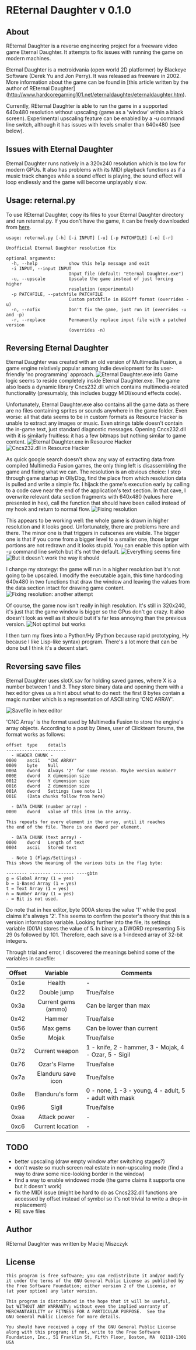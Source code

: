 REternal Daughter v 0.1.0
=========================

About
-----
REternal Daughter is a reverse engineering project for a freeware
video game Eternal Daughter. It attempts to fix issues with running
the game on modern machines.

Eternal Daughter is a metroidvania (open world 2D platformer) by
Blackeye Software (Derek Yu and Jon Perry). It was released as
freeware in 2002. More information about the game can be found in
[this article written by the author of REternal Daughter]
(http://www.hardcoregaming101.net/eternaldaughter/eternaldaughter.htm).

Currently, REternal Daughter is able to run the game in a supported
640x480 resolution without upscaling (game as a 'window' within a black
screen). Experimental upscaling feature can be enabled by a -u command
line switch, although it has issues with levels smaller than 640x480
(see below).

Issues with Eternal Daughter
----------------------------
Eternal Daughter runs natively in a 320x240 resolution which is too low
for modern GPUs. It also has problems with its MIDI playback functions
as if a music track changes while a sound effect is playing, the sound
effect will loop endlessly and the game will become unplayably slow.

Usage: reternal.py
------------------
To use REternal Daughter, copy its files to your Eternal Daughter
directory and run reternal.py. If you don't have the game, it can be
freely downloaded from [here](http://www.derekyu.com/games.html).

    usage: reternal.py [-h] [-i INPUT] [-u] [-p PATCHFILE] [-n] [-r]
    
    Unofficial Eternal Daughter resolution fix
    
    optional arguments:
      -h, --help            show this help message and exit
      -i INPUT, --input INPUT
                            Input file (default: "Eternal Daughter.exe")
      -u, --upscale         Upscale the game instead of just forcing higher
                            resolution (experimental)
      -p PATCHFILE, --patchfile PATCHFILE
                            Custom patchfile in BSDiff format (overrides -u)
      -n, --nofix           Don't fix the game, just run it (overrides -u and -p)
      -r, --replace         Permanently replace input file with a patched version
                            (overrides -n)
      
Reversing Eternal Daughter
--------------------------
Eternal Daughter was created with an old version of Multimedia Fusion,
a game engine relatively popular among indie development for its
user-friendly 'no programming' approach.
![Eternal Daughter.exe info](images/exeinfo.png)
Game logic seems to reside completely inside Eternal Daughter.exe.
The game also loads a dynamic library Cncs232.dll which contains
multimedia-related functionality (presumably, this includes buggy
MIDI/sound effects code).

Unfortunately, Eternal Daughter.exe also contains all the game data as
there are no files containing sprites or sounds anywhere in the game
folder. Even worse: all that data seems to be in custom formats as
Resource Hacker is unable to extract any images or music. Even strings
table doesn't contain the in-game text, just standard diagnostic
messages. Opening Cncs232.dll with it is similarly fruitless: it has
a few bitmaps but nothing similar to game content.
![Eternal Daughter.exe in Resource Hacker](images/reshack.png)
![Cncs232.dll in Resource Hacker](images/reshack2.png)

As quick google search doesn't show any way of extracting data from
compiled Multimedia Fusion games, the only thing left is disassembling
the game and fixing what we can. The resolution is an obvious choice:
I step through game startup in OllyDbg, find the place from which
resolution data is pulled and write a simple fix. I hijack the game's
execution early by calling to a code cave near the end of the
application's text section. In that cave, I overwrite relevant data
section fragments with 640x480 (values here presented in hex), call the
function that should have been called instead of my hook and return to
normal flow.
![Fixing resolution](images/fixres1.png)

This appears to be working well: the whole game is drawn in higher
resolution and it looks good. Unfortunately, there are problems here and
there. The minor one is that triggers in cutscenes are visible. The
bigger one is that if you come from a bigger level to a smaller one,
those larger portions are not redrawn and it looks stupid. You can
enable this option with -u command line switch but it's not the default.
![Everything seems fine](images/hi-res.png)
![But it doesn't work the way it should](images/hi-res-glitch.png)

I change my strategy: the game will run in a higher resolution but
it's not going to be upscaled. I modify the executable again, this time
hardcoding  640x480 in two functions that draw the window and leaving
the values from the data section intact for drawing game content.
![Fixing resolution: another attempt](images/fixres2.png)

Of course, the game now isn't really in high resolution. It's still
in 320x240, it's just that the game window is bigger so the GPus don't
go crazy. It also doesn't look as well as it should but it's far less
annoying than the previous version.
![Not optimal but works](images/low-res.png)

I then turn my fixes into a Python/Hy (Python because rapid prototyping,
Hy because I like Lisp-like syntax) program. There's a lot more that can
be done but I think it's a decent start.

Reversing save files
--------------------
Eternal Daughter uses slotX.sav for holding saved games, where X is
a number between 1 and 3. They store binary data and opening them with
a hex editor gives us a hint about what to do next: the first 8 bytes
contain a magic number which is a representation of ASCII string
'CNC ARRAY'.

![Savefile in hex editor](images/savefile.png)

'CNC Array' is the format used by Multimedia Fusion to store
the engine's array objects. According to a post by Dines, user of
Clickteam forums, the format works as follows:

    offset  type    details
    -----------------------
      - HEADER CHUNK -
    0000    ascii   "CNC ARRAY"
    0009    byte    Null
    000A    dword   Always '2' for some reason. Maybe version number?
    000E    dword   X dimension size
    0012    dword   Y dimension size
    0016    dword   Z dimension size
    001A    dword   Settings (see note 1)
    001E    (Data chunks follow from here)
    
      - DATA CHUNK (number array) -
    0000    dword   value of this item in the array.
    
    This repeats for every element in the array, until it reaches
    the end of the file. There is one dword per element.
    
      - DATA CHUNK (text array) -
    0000    dword   Length of text
    0004    ascii   Stored text
    
      - Note 1 (Flags/Settings) -
    This shows the meaning of the various bits in the flag byte:
    
    -------- -------- -------- ----gbtn
    g = Global Array (1 = yes)
    b = 1-Based Array (1 = yes)
    t = Text Array (1 = yes)
    n = Number Array (1 = yes)
    - = Bit is not used.

Do note that in hex editor, byte 000A stores the value '1' while the
post claims it's always '2'. This seems to confirm the poster's theory
that this is a version information variable. Looking further into the
file, its settings variable (001A) stores the value of 5. In binary,
a DWORD representing 5 is 29 0s followed by 101. Therefore, each save
is a 1-indexed array of 32-bit integers.

Through trial and error, I discovered the meanings behind some of the
variables in savefile:

|Offset |Variable           |Comments                                              |
|:-----:|:-----------------:|------------------------------------------------------|
|0x1e  |Health              |-                                                     |
|0x22  |Double jump         |True/false                                            |
|0x3a  |Current gems (ammo) |Can be larger than max                                |
|0x42  |Hammer              |True/false                                            |
|0x56  |Max gems            |Can be lower than current                             |
|0x5e  |Mojak               |True/false                                            |
|0x72  |Current weapon      |1 - knife, 2 - hammer, 3 - Mojak, 4 - Ozar, 5 - Sigil |
|0x76  |Ozar's Flame        |True/false                                            |
|0x7a  |Elanduru save icon  |True/false                                            |
|0x8e  |Elanduru's form     |0 - none, 1 -3 - young, 4 - adult, 5 - adult with mask|
|0x96  |Sigil               |True/false                                            |
|0xaa  |Attack power        |-                                                     |
|0xc6  |Current location    |-                                                     |

TODO
----
+ better upscaling (draw empty window after switching stages?)
+ don't waste so much screen real estate in non-upscaling mode
  (find a way to draw some nice-looking border in the window)
+ find a way to enable windowed mode (the game claims it supports one
  but it doesn't work)
+ fix the MIDI issue (might be hard to do as Cncs232.dll functions
  are accessed by offset instead of symbol so it's not trivial
  to write a drop-in replacement)
+ RE save files

Author
------
REternal Daughter was written by Maciej Miszczyk

License
-------

    This program is free software; you can redistribute it and/or modify
    it under the terms of the GNU General Public License as published by
    the Free Software Foundation; either version 2 of the License, or
    (at your option) any later version.

    This program is distributed in the hope that it will be useful,
    but WITHOUT ANY WARRANTY; without even the implied warranty of
    MERCHANTABILITY or FITNESS FOR A PARTICULAR PURPOSE.  See the
    GNU General Public License for more details.

    You should have received a copy of the GNU General Public License
    along with this program; if not, write to the Free Software
    Foundation, Inc., 51 Franklin St, Fifth Floor, Boston, MA  02110-1301  USA